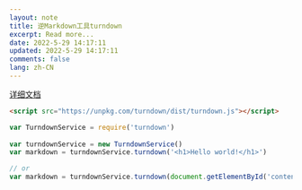 ```yaml
---
layout: note
title: 逆Markdown工具turndown
excerpt: Read more...
date: 2022-5-29 14:17:11
updated: 2022-5-29 14:17:11
comments: false
lang: zh-CN
---
```


[详细文档](https://www.npmjs.com/package/turndown)

```html
<script src="https://unpkg.com/turndown/dist/turndown.js"></script>
```

```js
var TurndownService = require('turndown')
 
var turndownService = new TurndownService()
var markdown = turndownService.turndown('<h1>Hello world!</h1>')

// or
var markdown = turndownService.turndown(document.getElementById('content'))

```
  